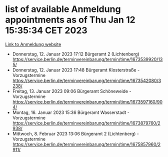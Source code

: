 # list of available Anmeldung appointments as of Thu Jan 12 15:35:34 CET 2023
[Link to Anmeldung website](https://service.berlin.de/terminvereinbarung/termin/tag.php?termin=0&anliegen[]=120686&dienstleisterlist=122210,122217,327316,122219,327312,122227,327314,122231,327346,122243,327348,122252,329742,122260,329745,122262,329748,122254,329751,122271,327278,122273,327274,122277,327276,330436,122280,327294,122282,327290,122284,327292,327539,122291,327270,122285,327266,122286,327264,122296,327268,150230,329760,122301,327282,122297,327286,122294,327284,122312,329763,122314,329775,122304,327330,122311,327334,122309,327332,122281,327352,122279,329772,122276,327324,122274,327326,122267,329766,122246,327318,122251,327320,122257,327322,122208,327298,122226,327300,121362,121364&herkunft=http%3A%2F%2Fservice.berlin.de%2Fdienstleistung%2F120686%2F)
- Donnerstag, 12. Januar 2023 17:12 Bürgeramt 2 (Lichtenberg) https://service.berlin.de/terminvereinbarung/termin/time/1673539920/135/
- Donnerstag, 12. Januar 2023 17:48 Bürgeramt Klosterstraße - Vorzugstermine https://service.berlin.de/terminvereinbarung/termin/time/1673542080/3238/
- Freitag, 13. Januar 2023 09:06 Bürgeramt Schöneweide - Vorzugstermine https://service.berlin.de/terminvereinbarung/termin/time/1673597160/904/
- Montag, 16. Januar 2023 15:36 Bürgeramt Wasserstadt - Vorzugstermine https://service.berlin.de/terminvereinbarung/termin/time/1673879760/2938/
- Mittwoch, 8. Februar 2023 13:06 Bürgeramt 2 (Lichtenberg) - Vorzugstermine https://service.berlin.de/terminvereinbarung/termin/time/1675857960/2911/
